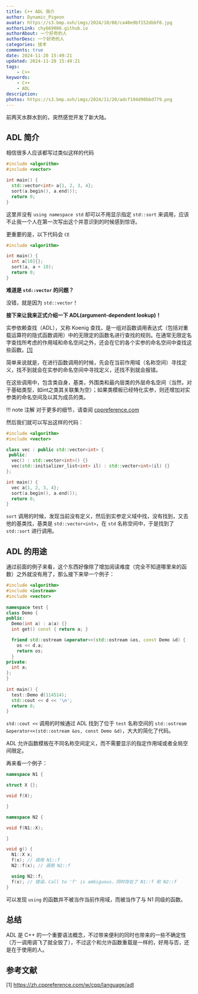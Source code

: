 ```yaml
---
title: C++ ADL 简介
author: Dynamic_Pigeon
avatar: https://s3.bmp.ovh/imgs/2024/10/08/ca40e9bf152dbbf0.jpg
authorLink: chy669086.github.io
authorAbout: 一个好奇的人
authorDesc: 一个好奇的人
categories: 技术
comments: true
date: 2024-11-20 15:49:21
updated: 2024-11-20 15:49:21
tags:
    - C++
keywords:
    - C++
    - ADL
description:
photos: https://s3.bmp.ovh/imgs/2024/11/20/adcf194d90bbd779.png
---
```


前两天水群水到的，突然感觉开发了新大陆。

## ADL 简介

相信很多人应该都写过类似这样的代码

```C++
#include <algorithm>
#include <vector>

int main() {
  std::vector<int> a{1, 2, 3, 4};
  sort(a.begin(), a.end());
  return 0;
}
```

这里并没有 `using namespace std` 却可以不用显示指定 `std::sort` 来调用，应该不止我一个人在第一次写出这个并意识到的时候感到惊讶。

更重要的是，以下代码会 `CE`

```C++
#include <algorithm>

int main() {
  int a[10]{};
  sort(a, a + 10);
  return 0;
}
```

**难道是 `std::vector` 的问题？**

没错，就是因为 `std::vector`！

**接下来让我来正式介绍一下 ADL(argument-dependent lookup)！**

实参依赖查找（ADL），又称 Koenig 查找，是一组对函数调用表达式（包括对重载运算符的隐式函数调用）中的无限定的函数名进行查找的规则。在通常无限定名字查找所考虑的作用域和命名空间之外，还会在它的各个实参的命名空间中查找这些函数。[[1]](#reference1)

简单来说就是，在进行函数调用的时候，先会在当前作用域（名称空间）寻找定义，找不到就会在实参的命名空间中寻找定义，还找不到就会报错。

在这些调用中，包含类自身，基类，外围类和最内层类的外层命名空间（当然，对于基础类型，如int之类其关联集为空）；如果类模板已经特化实参，则还增加对实参类的命名空间及以其为成员的类。

!!! note 注解
    对于更多的细节，请查阅 [cppreference.com](https://zh.cppreference.com/w/cpp/language/adl)

然后我们就可以写出这样的代码：

```C++
#include <algorithm>
#include <vector>

class vec : public std::vector<int> {
 public:
  vec() : std::vector<int>() {}
  vec(std::initializer_list<int> il) : std::vector<int>(il) {}
};

int main() {
  vec a{1, 2, 3, 4};
  sort(a.begin(), a.end());
  return 0;
}
```

`sort` 调用的时候，发现当前没有定义，然后到实参定义域中找，没有找到，又去他的基类找，基类是 `std::vector<int>`，在 `std` 名称空间中，于是找到了 `std::sort` 进行调用。

## ADL 的用途

通过前面的例子来看，这个东西好像除了增加阅读难度（完全不知道哪里来的函数）之外就没有用了，那么接下来举一个例子：

```C++
#include <algorithm>
#include <iostream>
#include <vector>
 
namespace test {
class Demo {
public:
  Demo(int a) : a(a) {}
  int get() const { return a; }

  friend std::ostream &operator<<(std::ostream &os, const Demo &d) {
    os << d.a;
    return os;
  }
private:
  int a;
};
}
 
int main() {
  test::Demo d(114514);
  std::cout << d << '\n';
  return 0;
}
```

`std::cout <<` 调用的时候通过 ADL 找到了位于 `test` 名称空间的 `std::ostream &operator<<(std::ostream &os, const Demo &d)`，大大的简化了代码。

ADL 允许函数模板在不同名称空间定义，而不需要显示的指定作用域或者全局空间限定。

再来看一个例子：

```C++
namespace N1 {

struct X {};

void f(X);

}

namespace N2 {

void f(N1::X);

}

void g() {
  N1::X x;
  f(x); // 调用 N1::f
  N2::f(x); // 调用 N2::f

  using N2::f;
  f(x); // 错误，Call to 'f' is ambiguous，同时存在了 N1::f 和 N2::f
}
```

可以发现 `using` 的函数并不被当作当前作用域，而被当作了与 N1 同级的函数。

## 总结

ADL 是 C++ 的一个重要语法概念，不过带来便利的同时也带来的一些不确定性（万一调用调飞了就全毁了），不过这个和允许函数重载是一样的，好用与否，还是在于使用的人。

## 参考文献

<span id="reference1"></span>
[1] https://zh.cppreference.com/w/cpp/language/adl 